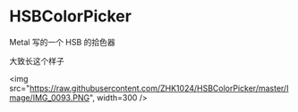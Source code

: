 # HSBColorPicker

Metal 写的一个 HSB 的拾色器

大致长这个样子

<img src="https://raw.githubusercontent.com/ZHK1024/HSBColorPicker/master/Image/IMG_0093.PNG", width=300 />
